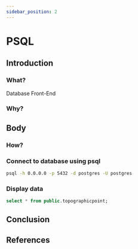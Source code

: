 ```yaml
---
sidebar_position: 2
---
```


# PSQL 

## Introduction

### What?

Database Front-End 

### Why?

## Body

### How?

### Connect to database using psql

``` bash
psql -h 0.0.0.0 -p 5432 -d postgres -U postgres
```

### Display data

``` sql
select * from public.topographicpoint;
```

## Conclusion

## References
